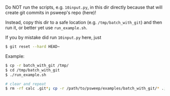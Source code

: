Do NOT run the scripts, e.g. `10input.py`, in this dir directly because that
will create git commits in psweep's repo (here)!

Instead, copy this dir to a safe location (e.g. `/tmp/batch_with_git`) and then
run it, or better yet use `run_example.sh`.

If you by mistake did run `10input.py` here, just

```sh
$ git reset --hard HEAD~
```

Example:

```sh
$ cp -r batch_with_git /tmp/
$ cd /tmp/batch_with_git
$ ./run_example.sh

# clear and repeat
$ rm -rf calc .git*; cp -r /path/to/psweep/examples/batch_with_git/* .; ./run_example.sh
```
